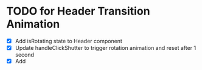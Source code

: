 # TODO for Header Transition Animation

- [x] Add isRotating state to Header component
- [x] Update handleClickShutter to trigger rotation animation and reset after 1 second
- [x] Add <style> tag with CSS keyframes for 360deg rotation and custom transform-origin
- [x] Apply 'rotating' class conditionally to the text div
